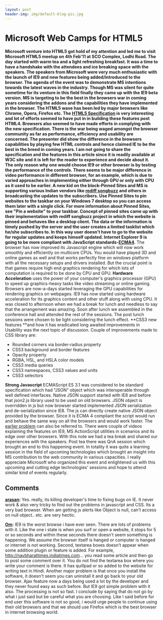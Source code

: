 ```yaml
---
layout: post
header-img: img/default-blog-pic.jpg
---
```


#  Microsoft Web Camps for HTML5

**Microsoft venture into HTML5 **got hold of my attention and led me to visit Microsoft HTML5 meetup on 4th Feb'11 at SCO Complex, Lodhi Road. The day started with warm tea and a light refreshing breakfast. It was a time to have a handshake with the attendees and ice breaking space with the speakers. The speakers from Microsoft were very much enthusiastic with the launch of IE9 and new features being added/introduced to the browser. The agenda of the event was to demonstrate MS intentions towards the latest waves in the industry. Though MS was silent for quite sometime for its venture in this field finally they came up with the IE9 beta version. MS is targeting to be the best in the browsers war in coming years considering the addons and the capabilities they have implemented in the browser. The HTML5 wave has been led by major browsers like Chrome, Opera, Firefox etc. The **[HTML5 Specification](http://www.w3schools.com/html5/default.asp)** is very interesting and lot of efforts seemed to have put in in building these features post HTML4. Browsers also seemed to have made efforts in complying with the new specification. There is the war being waged amongst the browser community as far as performance, efficiency and usability are concerned. The presenter did show the difference in the browsers capabilities by playing few HTML controls and hence claimed IE to be the best in the breed in coming years. I am not going to share the specification and the features in this article since it is readily available at W3C site and it is left for the reader to experience and decide about it. The only reason why one would choose IE9 or other browser is by testing the performance of the controls. There seems to be major difference in video performance in different browser, for an example, which is due to varied approaches in implementing either through GPU or only with CPU as it used to be earlier. A new kid on the block-**Pinned Sites** and MS is supporting various Indian vendors like [rediff songbuzz](http://songbuzz.rediff.com/#) and others in broadcasting the updates to the subscribers. Use Pinned Sites to pin websites to the taskbar on your Windows 7 desktop so you can access them later with a single click. For more information about Pinned Sites, see "Pin a website" to your taskbar. Concept of pinned sites came up with their implementation with rediff songbuzz project in which the website is pinned and behaves like a desktop client. The data or the information is timely pushed by the server and the user creates a limited tasklist which he/she subscribes to. In this way user doesn't have to go to the website for regular updates and keeps himself updated. Internet Explorer 9 is going to be more compliant with JavaScript standards-**[ECMA4](http://en.wikipedia.org/wiki/ECMAScript)**. The browser has now improved its Javascript engine which will now work smoothly and efficiently on multicore CPUs. You would have played 3D and online games as well and that works perfectly fine on windows platform with all the necessary setups and drivers installed. But the crucial point is that games require high end graphics rendering for which lots of computation is required to be done by CPU and GPU. **Hardware Acceleration** uses the power of your computer's graphics processor (GPU) to speed up graphics-heavy tasks like video streaming or online gaming. Browsers are now-a-days started leveraging the GPU capabilities for rendering graphics on webpages. IE9 has now started using hardware acceleration for its graphics content and other stuff along with using CPU. It was closed to afternoon when we had a break for lunch and needless to say that the arrangement was amazing. Soon after lunch we assembled in the conference hall and attended the rest of the sessions. The post lunch sessions were chosen to be light considering the lunch effect. **CSS3 new features **and how it has eradicated long awaited improvements in Usability was the next topic of discussion. Couple of improvements made to CSS library are: 

* Rounded corners via border-radius property
* CSS3 background and border features
* Opacity property
* RGBA, HSL, and HSLA color models
* CSS3 media queries
* CSS3 namespaces, CSS3 values and units
* CSS3 selectors

**Strong Javascript** ECMAScript ES 3.1 was considered to be standard specification which had "JSON" object which was interoperable through well defined interfaces. Native JSON support started with IE8 and before that json2.js library used to be used on old browsers. JSON object is overridden in js but now browser started implemented JSON serialization and de-serialization since IE8. The js can directly create native JSON object provided by the browser. Since it is ECMA 4 compliant the script would run and behave the same way on all the browsers and would work faster. The [earlier problem](http://blogs.msdn.com/b/ie/archive/2008/09/10/native-json-in-ie8.aspx) can also be referred to. There were couple of videos explaining the features on IE9, MS ActionScript utilities in scenarios and its edge over other browsers. With this note we had a tea break and shared our experiences with the speakers. Post tea there was QnA session which brought an end to this happening event. In totality it was quite a learning session in the field of upcoming technologies which brought an insight into MS contribution to the web community in various capacities. I really appreciate Microsoft who organized this event and enlightened us with this upcoming and cutting edge technologies' sessions and hope to attend similar kind of events regularly.

## Comments

**[arasan](#5355 "2011-03-18 10:39:16"):** Yes. really, its killing developer's time to fixing bugs on IE. It never work & also very tricky to find out the problems in javascript and CSS. Its a very bad browser. When am getting js alerts like Object is null, can't access on null object.. etc. are very hectic.

**[Om](#5344 "2011-03-06 04:39:19"):** IE9 is the worst browse i have ever seen. There are lots of problems with it. Like the one i state is when you surf or open a website, it stops for 5 or so seconds and within these seconds there doesn't seem something is happening. We assume the browser itself is hanged or computer is hanged or internet is not working. Second, textarea boxes doesn't appear when some addition plugin or feature is added. For example, http://navbharattimes.indiatimes.com... you read some article and then go to post some comment over it. You do not find the textarea box where you write your comment is there. It has quillpad or so added to the website for writing text in Hindi. Another major problem is that once you install the software, it doesn't seem you can uninstall it and go back to your old browser. Ajax feature now a days being used a lot by the developer and they never found easy as such before. But IE9 got simple problem with it also. The processing is not so fast. I conclude by saying that do not go by what i just said but be careful what you are choosing. Like I said before for end user this software is not so good, i would urge people to continue using their old browsers and that we should use Firefox which is the best browser in internet browsing world.


